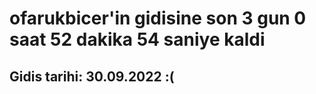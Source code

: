 # ofarukbicer'in gidisine son 3 gun 0 saat 52 dakika 54 saniye kaldi

## Gidis tarihi: 30.09.2022 :(